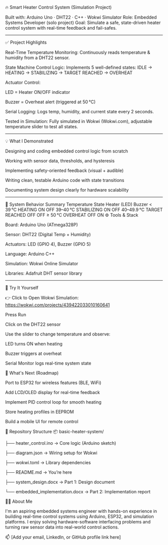 🔥 Smart Heater Control System (Simulation Project)

Built with: Arduino Uno · DHT22 · C++ · Wokwi Simulator
Role: Embedded Systems Developer (solo project)
Goal: Simulate a safe, state-driven heater control system with real-time feedback and fail-safes.
_________________________________________________________________________________________________________________________________________________
✅ Project Highlights

Real-Time Temperature Monitoring:
Continuously reads temperature & humidity from a DHT22 sensor.

State Machine Control Logic:
Implements 5 well-defined states:
IDLE → HEATING → STABILIZING → TARGET REACHED → OVERHEAT

Actuator Control:

LED = Heater ON/OFF indicator

Buzzer = Overheat alert (triggered at 50 °C)

Serial Logging:
Logs temp, humidity, and current state every 2 seconds.

Tested in Simulation:
Fully simulated in Wokwi (Wokwi.com), adjustable temperature slider to test all states.
___________________________________________________________________________________________________________________________________________________________________________
💡 What I Demonstrated

Designing and coding embedded control logic from scratch

Working with sensor data, thresholds, and hysteresis

Implementing safety-oriented feedback (visual + audible)

Writing clean, testable Arduino code with state transitions

Documenting system design clearly for hardware scalability
__________________________________________________________________________________________________________________________________________________________________________________
🧠 System Behavior Summary
Temperature	State	Heater (LED)	Buzzer
< 39 °C	HEATING	ON	OFF
39–40 °C	STABILIZING	ON	OFF
40–49.9 °C	TARGET REACHED	OFF	OFF
≥ 50 °C	OVERHEAT	OFF	ON
⚙️ Tools & Stack

Board: Arduino Uno (ATmega328P)

Sensor: DHT22 (Digital Temp + Humidity)

Actuators: LED (GPIO 4), Buzzer (GPIO 5)

Language: Arduino C++

Simulation: Wokwi Online Simulator

Libraries: Adafruit DHT sensor library
______________________________________________________________________________________________________________________________________________________________________________
🚀 Try It Yourself

👉 Click to Open Wokwi Simulation: https://wokwi.com/projects/439422033010160641

Press Run

Click on the DHT22 sensor

Use the slider to change temperature and observe:

LED turns ON when heating

Buzzer triggers at overheat

Serial Monitor logs real-time system state

🧭 What's Next (Roadmap)

Port to ESP32 for wireless features (BLE, WiFi)

Add LCD/OLED display for real-time feedback

Implement PID control loop for smooth heating

Store heating profiles in EEPROM

Build a mobile UI for remote control

📁 Repository Structure
📦 basic-heater-system/

├── heater_control.ino     → Core logic (Arduino sketch)

├── diagram.json           → Wiring setup for Wokwi

├── wokwi.toml             → Library dependencies

├── README.md              → You’re here

├── system_design.docx     → Part 1: Design document

└── embedded_implementation.docx → Part 2: Implementation report

🧑‍💻 About Me

I'm an aspiring embedded systems engineer with hands-on experience in building real-time control systems using Arduino, ESP32, and simulation platforms. I enjoy solving hardware-software interfacing problems and turning raw sensor data into real-world control actions.

📫 [Add your email, LinkedIn, or GitHub profile link here]
